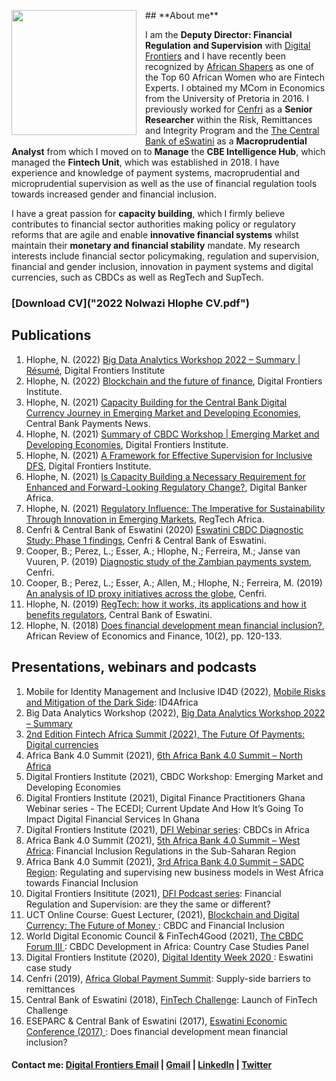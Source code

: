 <dl>
<img src="LwaziMabhengu_01.jpg" style="border: 0pt none; margin-bottom: 1em; float: left; margin-right: 1em;" height="200">
<p style="text-align: left;">
</p>
</dl> 
## **About me**
 
I am the **Deputy Director: Financial Regulation and Supervision** with <a href="https://digitalfrontiers.org" target="_bank">Digital Frontiers</a> and I have recently been recognized by <a href="https://africanshapers.com/en/60-african-women-experts-in-fintech/" target="_bank">African Shapers</a> as one of the Top 60 African Women who are Fintech Experts. I obtained my MCom in Economics from the University of Pretoria in 2016. I previously worked for <a href="https://cenfri.org" target="_bank">Cenfri</a> as a **Senior Researcher** within the Risk, Remittances and Integrity Program and the <a href="https://www.centralbank.org.sz" target="_bank">The Central Bank of eSwatini</a> as a **Macroprudential Analyst** from which I moved on to **Manage** the **CBE Intelligence Hub**, which managed the **Fintech Unit**, which was established in 2018. 
I have experience and knowledge of payment systems, macroprudential and microprudential supervision as well as the use of financial regulation tools towards increased gender and financial inclusion.

I have a great passion for **capacity building**, which I firmly believe contributes to financial sector authorities making policy or regulatory reforms that are agile and enable **innovative financial systems** whilst maintain their **monetary and financial stability** mandate. My research interests include financial sector policymaking, regulation and supervision, financial and gender inclusion, innovation in payment systems and digital currencies, such as CBDCs as well as RegTech and SupTech.

### [Download CV]("2022 Nolwazi Hlophe CV.pdf")  

## **Publications**

1. Hlophe, N. (2022) <a href="https://digitalfrontiersinstitute.org/big-data-analytics-workshop-2022-summary/" target="_blank"> Big Data Analytics Workshop 2022 – Summary | Résumé</a>, Digital Frontiers Institute 
2. Hlophe, N. (2022) <a href="https://digitalfrontiersinstitute.org/blog/2022/02/21/blockchain-and-the-future-of-finance/" target="_blank"> Blockchain and the future of finance</a>, Digital Frontiers Institute.
3. Hlophe, N. (2021) <a href="https://cbpn.currencyresearch.com/blog/2021/11/25/dfi-capacity-building-for-cbdcs/" target="_blank"> Capacity Building for the Central Bank Digital Currency Journey in Emerging Market and Developing Economies</a>, Central Bank Payments News.
4. Hlophe, N. (2021) <a href="https://digitalfrontiersinstitute.org/blog/2021/10/20/summary-of-cbdc-workshop-emerging-market-and-developing-economies/" target="_blank"> Summary of CBDC Workshop | Emerging Market and Developing Economies</a>, Digital Frontiers Institute.
5. Hlophe, N. (2021) <a href="https://digitalfrontiersinstitute.org/blog/2021/08/20/a-framework-for-effective-supervision-for-inclusive-dfs/" target="_blank"> A Framework for Effective Supervision for Inclusive DFS</a>, Digital Frontiers Institute.
6. Hlophe, N. (2021) <a href="https://digitalbankerafrica.com/capacity-building-as-requirement-for-regulatory-change" target="_blank"> Is Capacity Building a Necessary Requirement for Enhanced and Forward-Looking Regulatory Change?</a>, Digital Banker Africa.
7. Hlophe, N. (2021) <a href="https://issuu.com/regtechafrica/docs/regtechafrica_magazine__issuu_" target="_blank"> Regulatory Influence: The Imperative for Sustainability Through Innovation in Emerging Markets</a>, RegTech Africa.
8. Cenfri & Central Bank of Eswatini (2020) <a href="https://www.centralbank.org.sz/cbdc" target="_blank"> Eswatini CBDC Diagnostic Study: Phase 1 findings</a>, Cenfri & Central Bank of Eswatini.
9. Cooper, B.; Perez, L.; Esser, A.; Hlophe, N.; Ferreira, M.; Janse van Vuuren, P. (2019) <a href="https://cenfri.org/publications/diagnostic-study-of-the-zambian-payments-system" target="_blank"> Diagnostic study of the Zambian payments system</a>, Cenfri.
10. Cooper, B.; Perez, L.; Esser, A.; Allen, M.; Hlophe, N.; Ferreira, M. (2019) <a href="https://cenfri.org/publications/an-analysis-of-id-proxy-initiatives-across-the-globe" target="_blank"> An analysis of ID proxy initiatives across the globe</a>, Cenfri.
11. Hlophe, N. (2019) <a href="https://.www.centralbank.org.sz/magazine/" target="_blank">RegTech: how it works, its applications and how it benefits regulators</a>, Central Bank of Eswatini. 
12. Hlophe, N. (2018) <a href="https://www.african-review.com/view-paper.php?serial=20191102135807-759399" target="_blank">Does financial development mean financial inclusion?</a>, African Review of Economics and Finance, 10(2), pp. 120-133.


## **Presentations, webinars and podcasts**

1. Mobile for Identity Management and Inclusive ID4D (2022), <a href="https://youtu.be/lTAWAhHsq3E/" target="_blank">Mobile Risks and Mitigation of the Dark Side</a>: ID4Africa
2. Big Data Analytics Workshop (2022), <a href="https://digitalfrontiersinstitute.org/big-data-analytics-workshop-2022-summary/" target="_blank">Big Data Analytics Workshop 2022 – Summary
3. 2nd Edition Fintech Africa Summit (2022), <a href="https://fintech-africasummit.com/#Register/" target="_blank">The Future Of Payments: Digital currencies</a>
4. Africa Bank 4.0 Summit (2021), <a href="https://africabanksummit.com/6th-edition-speakers/" target="_blank">6th Africa Bank 4.0 Summit – North Africa</a>
5. Digital Frontiers Institute (2021), CBDC Workshop: Emerging Market and Developing Economies
6. Digital Frontiers Institute (2021), Digital Finance Practitioners Ghana Webinar series - The ECEDI; Current Update And How It’s Going To Impact Digital Financial Services In Ghana
7. Digital Frontiers Institute (2021), <a href="https://www.youtube.com/watch?v=lIuOPOwPfeo&t=1s" target="_blank">DFI Webinar series</a>: CBDCs in Africa
8. Africa Bank 4.0 Summit (2021), <a href="https://drive.google.com/file/d/1fQ1bpNXUl-l7IgMsQrnvNYnWTv2uj5OC/view" target="_blank">5th Africa Bank 4.0 Summit – West Africa</a>: Financial Inclusion Regulations in the Sub-Saharan Region
9. Africa Bank 4.0 Summit (2021), <a href="https://drive.google.com/file/d/1fQ1bpNXUl-l7IgMsQrnvNYnWTv2uj5OC/view" target="_blank">3rd Africa Bank 4.0 Summit – SADC Region</a>: Regulating and supervising new business models in West Africa towards Financial Inclusion
10. Digital Frontiers Insititute (2021), <a href="https://www.youtube.com/watch?v=Vs5RdRSQRA0&t=3s" target="_blank">DFI Podcast series</a>: Financial Regulation and Supervision: are they the same or different?
11. UCT Online Course: Guest Lecturer, (2021), <a href="https://www.getsmarter.com/products/uct-blockchain-and-digital-currency-online-short-course" target="_blank">Blockchain and Digital Currency: The Future of Money </a>: CBDC and Financial Inclusion
12. World Digital Economic Council & FinTech4Good (2021), <a href="https://www.blockchainfrontier.org" target="_blank">The CBDC Forum III </a>: CBDC Development in Africa: Country Case Studies Panel
13. Digital Frontiers Institute (2020), <a href="https://www.youtube.com/watch?v=St-ookudccw" target="_blank">Digital Identity Week 2020 </a>: Eswatini case study
14. Cenfri (2019), <a href="https://custom.cvent.com/7A54328600294B08B7B30AE8172EB05A/files/event/f9fe7bdb987c477887c9c1b17e58f5ba/687257b3ca1e4e3cb142c7902531eed6.pdf" target="_blank">Africa Global Payment Summit</a>: Supply-side barriers to remittances
15. Central Bank of Eswatini (2018), <a href="https://www.centralbank.org.sz/the-2018-cbe-fintech-challenge" target="_blank">FinTech Challenge</a>: Launch of FinTech Challenge
16. ESEPARC & Central Bank of Eswatini (2017), <a href="https://www.separc.co.sz/2017/01/25/swaziland-economic-conference-2017" target="_blank">Eswatini Economic Conference (2017) </a>: Does financial development mean financial inclusion?


#### Contact me: <a href="mailto:nolwazi@digitalfrontiers.org">Digital Frontiers Email</a> | <a href="mailto:nolwazihlophe@gmail.com">Gmail</a> | <a href="https://www.linkedin.com/in/nolwazi-hlophe/">LinkedIn</a> | <a href="https://twitter.com/hlophe_nolwazi">Twitter</a>
